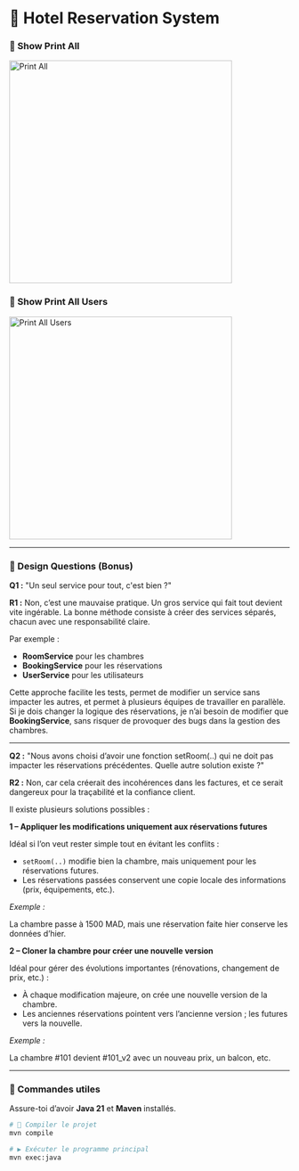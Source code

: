 <h1>🏨 Hotel Reservation System</h1>

<h3>📄 Show <strong>Print All</strong></h3>
<img width="400px" src="https://github.com/user-attachments/assets/30e64ca6-efc5-4022-ac79-3bd0e02b9808" alt="Print All"/>

<h3>👤 Show <strong>Print All Users</strong></h3>
<img width="400px" src="https://github.com/user-attachments/assets/f232595e-bde8-420f-b4ba-ebb1a10d294f" alt="Print All Users"/>

---

<h3>🧠 Design Questions (Bonus)</h3>

<p><strong>Q1 :</strong> "Un seul service pour tout, c'est bien ?"</p>

<div>
  <strong>R1 :</strong> Non, c’est une mauvaise pratique. Un gros service qui fait tout devient vite ingérable.
  La bonne méthode consiste à créer des services séparés, chacun avec une responsabilité claire.
</div>

<p>Par exemple :</p>
<ul>
  <li><strong>RoomService</strong> pour les chambres</li>
  <li><strong>BookingService</strong> pour les réservations</li>
  <li><strong>UserService</strong> pour les utilisateurs</li>
</ul>

<div>
  Cette approche facilite les tests, permet de modifier un service sans impacter les autres, et permet à plusieurs équipes de travailler en parallèle.
  Si je dois changer la logique des réservations, je n’ai besoin de modifier que <strong>BookingService</strong>, sans risquer de provoquer des bugs dans la gestion des chambres.
</div>

---

<p><strong>Q2 :</strong> "Nous avons choisi d’avoir une fonction setRoom(..) qui ne doit pas impacter les réservations précédentes. Quelle autre solution existe ?"</p>

<div>
  <strong>R2 :</strong> Non, car cela créerait des incohérences dans les factures, et ce serait dangereux pour la traçabilité et la confiance client.
</div>

<p>Il existe plusieurs solutions possibles :</p>

<p><strong>1 – Appliquer les modifications uniquement aux réservations futures</strong></p>

<p>Idéal si l’on veut rester simple tout en évitant les conflits :</p>
<ul>
  <li><code>setRoom(..)</code> modifie bien la chambre, mais uniquement pour les réservations futures.</li>
  <li>Les réservations passées conservent une copie locale des informations (prix, équipements, etc.).</li>
</ul>

<p><em>Exemple :</em></p>
<p>La chambre passe à 1500 MAD, mais une réservation faite hier conserve les données d’hier.</p>

<p><strong>2 – Cloner la chambre pour créer une nouvelle version</strong></p>

<p>Idéal pour gérer des évolutions importantes (rénovations, changement de prix, etc.) :</p>
<ul>
  <li>À chaque modification majeure, on crée une nouvelle version de la chambre.</li>
  <li>Les anciennes réservations pointent vers l’ancienne version ; les futures vers la nouvelle.</li>
</ul>

<p><em>Exemple :</em></p>
<p>La chambre #101 devient #101_v2 avec un nouveau prix, un balcon, etc.</p>

---

<h3>🚀 Commandes utiles</h3>

<p>Assure-toi d’avoir <strong>Java 21</strong> et <strong>Maven</strong> installés.</p>

```bash
# 🔧 Compiler le projet
mvn compile

# ▶️ Exécuter le programme principal
mvn exec:java


